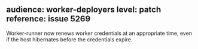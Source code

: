 audience: worker-deployers
level: patch
reference: issue 5269
---
Worker-runner now renews worker credentials at an appropriate time, even if the host hibernates before the credentials expire.
